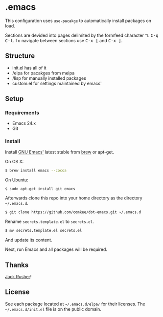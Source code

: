 # .emacs

This configuration uses `use-pacakge` to automatically install packages on load.

Sections are devided into pages delimited by the formfeed character `^L` <kbd>C-q C-l</kbd>. To navigate between sections use <kbd>C-x [</kbd> and <kbd>C-x ]</kbd>.

## Structure

* init.el has all of it
* /elpa for pacakges from melpa
* /lisp for manually installed packages
* custom.el for settings maintained by emacs'

## Setup

### Requirements

* Emacs 24.x
* Git

### Install

Install [GNU Emacs'](https://www.gnu.org/software/emacs/) latest stable from [brew](http://brew.sh/) or apt-get.

On OS X:
```bash
$ brew install emacs --cocoa
```
On Ubuntu:
```bash
$ sudo apt-get install git emacs
```

Afterwards clone this repo into your home directory as the directory `~/.emacs.d`.

```bash
$ git clone https://github.com/comkee/dot-emacs.git ~/.emacs.d
```
Rename `secrets.template.el` to `secrets.el`.
```bash
$ mv secrets.template.el secrets.el
```
And update its content.

Next, run Emacs and all packages will be required.

## Thanks 

[Jack Rusher](https://github.com/jackrusher)!

## License

See each package located at `~/.emacs.d/elpa/` for their licenses. The `~/.emacs.d/init.el` file is on the public domain.
